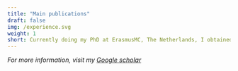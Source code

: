 ```yaml
---
title: "Main publications"
draft: false
img: /experience.svg
weight: 1
short: Currently doing my PhD at ErasmusMC, The Netherlands, I obtained a master of science in 2020 from Ecole des Mines de Saint-Etienne, France.
---
```


_For more information, visit my [Google scholar](https://scholar.google.fr/citations?user=-73k3hcAAAAJ&hl=en)_
